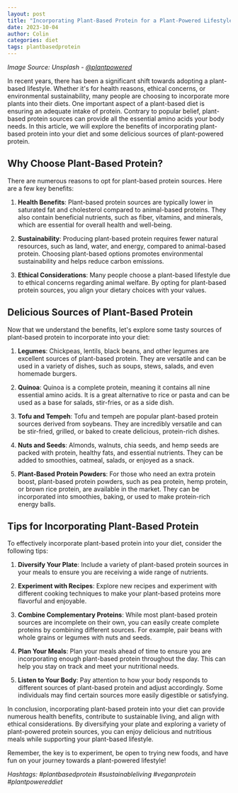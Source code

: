 ```yaml
---
layout: post
title: "Incorporating Plant-Based Protein for a Plant-Powered Lifestyle"
date: 2023-10-04
author: Colin
categories: diet
tags: plantbasedprotein
---
```


*Image Source: Unsplash - [@plantpowered](https://source.unsplash.com/1600x900/?plantpowered)*

In recent years, there has been a significant shift towards adopting a plant-based lifestyle. Whether it's for health reasons, ethical concerns, or environmental sustainability, many people are choosing to incorporate more plants into their diets. One important aspect of a plant-based diet is ensuring an adequate intake of protein. Contrary to popular belief, plant-based protein sources can provide all the essential amino acids your body needs. In this article, we will explore the benefits of incorporating plant-based protein into your diet and some delicious sources of plant-powered protein.

## Why Choose Plant-Based Protein?

There are numerous reasons to opt for plant-based protein sources. Here are a few key benefits:

1. **Health Benefits**: Plant-based protein sources are typically lower in saturated fat and cholesterol compared to animal-based proteins. They also contain beneficial nutrients, such as fiber, vitamins, and minerals, which are essential for overall health and well-being.

2. **Sustainability**: Producing plant-based protein requires fewer natural resources, such as land, water, and energy, compared to animal-based protein. Choosing plant-based options promotes environmental sustainability and helps reduce carbon emissions.

3. **Ethical Considerations**: Many people choose a plant-based lifestyle due to ethical concerns regarding animal welfare. By opting for plant-based protein sources, you align your dietary choices with your values.

## Delicious Sources of Plant-Based Protein

Now that we understand the benefits, let's explore some tasty sources of plant-based protein to incorporate into your diet:

1. **Legumes**: Chickpeas, lentils, black beans, and other legumes are excellent sources of plant-based protein. They are versatile and can be used in a variety of dishes, such as soups, stews, salads, and even homemade burgers.

2. **Quinoa**: Quinoa is a complete protein, meaning it contains all nine essential amino acids. It is a great alternative to rice or pasta and can be used as a base for salads, stir-fries, or as a side dish.

3. **Tofu and Tempeh**: Tofu and tempeh are popular plant-based protein sources derived from soybeans. They are incredibly versatile and can be stir-fried, grilled, or baked to create delicious, protein-rich dishes.

4. **Nuts and Seeds**: Almonds, walnuts, chia seeds, and hemp seeds are packed with protein, healthy fats, and essential nutrients. They can be added to smoothies, oatmeal, salads, or enjoyed as a snack.

5. **Plant-Based Protein Powders**: For those who need an extra protein boost, plant-based protein powders, such as pea protein, hemp protein, or brown rice protein, are available in the market. They can be incorporated into smoothies, baking, or used to make protein-rich energy balls.

## Tips for Incorporating Plant-Based Protein

To effectively incorporate plant-based protein into your diet, consider the following tips:

1. **Diversify Your Plate**: Include a variety of plant-based protein sources in your meals to ensure you are receiving a wide range of nutrients.

2. **Experiment with Recipes**: Explore new recipes and experiment with different cooking techniques to make your plant-based proteins more flavorful and enjoyable.

3. **Combine Complementary Proteins**: While most plant-based protein sources are incomplete on their own, you can easily create complete proteins by combining different sources. For example, pair beans with whole grains or legumes with nuts and seeds.

4. **Plan Your Meals**: Plan your meals ahead of time to ensure you are incorporating enough plant-based protein throughout the day. This can help you stay on track and meet your nutritional needs.

5. **Listen to Your Body**: Pay attention to how your body responds to different sources of plant-based protein and adjust accordingly. Some individuals may find certain sources more easily digestible or satisfying.

In conclusion, incorporating plant-based protein into your diet can provide numerous health benefits, contribute to sustainable living, and align with ethical considerations. By diversifying your plate and exploring a variety of plant-powered protein sources, you can enjoy delicious and nutritious meals while supporting your plant-based lifestyle.

Remember, the key is to experiment, be open to trying new foods, and have fun on your journey towards a plant-powered lifestyle!

*Hashtags: #plantbasedprotein #sustainableliving #veganprotein #plantpowereddiet*